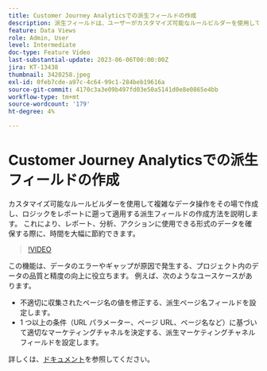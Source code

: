 ```yaml
---
title: Customer Journey Analyticsでの派生フィールドの作成
description: 派生フィールドは、ユーザーがカスタマイズ可能なルールビルダーを使用して複雑なデータ操作をその場で作成し、ロジックをレポートに遡及的に適用できる強力な機能で、データがレポート、分析、アクションで使用可能な形式になっていることを確認することで大幅な時間を節約できます。
feature: Data Views
role: Admin, User
level: Intermediate
doc-type: Feature Video
last-substantial-update: 2023-06-06T00:00:00Z
jira: KT-13438
thumbnail: 3420258.jpeg
exl-id: 0feb7cde-a97c-4c64-99c1-284beb19616a
source-git-commit: 4170c3a3e09b497fd03e50a5141d0e8e0865e4bb
workflow-type: tm+mt
source-wordcount: '179'
ht-degree: 4%

---
```


# Customer Journey Analyticsでの派生フィールドの作成

カスタマイズ可能なルールビルダーを使用して複雑なデータ操作をその場で作成し、ロジックをレポートに遡って適用する派生フィールドの作成方法を説明します。 これにより、レポート、分析、アクションに使用できる形式のデータを確保する際に、時間を大幅に節約できます。

>[!VIDEO](https://video.tv.adobe.com/v/3420258/?learn=on)

この機能は、データのエラーやギャップが原因で発生する、プロジェクト内のデータの品質と精度の向上に役立ちます。
例えば、次のようなユースケースがあります。

* 不適切に収集されたページ名の値を修正する、派生ページ名フィールドを設定します。
* 1 つ以上の条件（URL パラメーター、ページ URL、ページ名など）に基づいて適切なマーケティングチャネルを決定する、派生マーケティングチャネルフィールドを設定します。

詳しくは、[ドキュメント](https://experienceleague.adobe.com/docs/analytics-platform/using/cja-dataviews/derived-fields.html?lang=ja)を参照してください。
